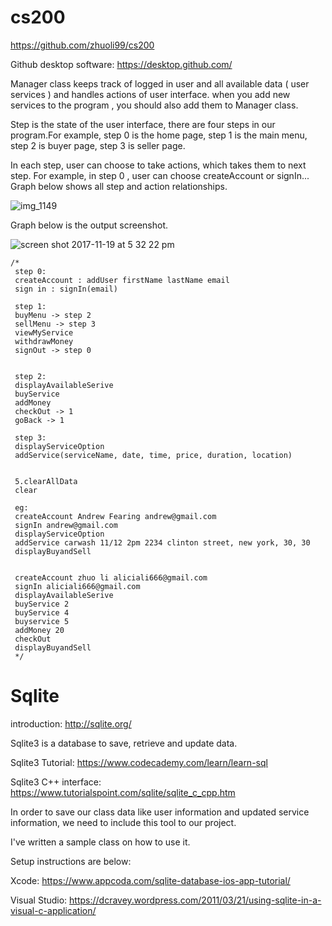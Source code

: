 # cs200
https://github.com/zhuoli99/cs200

Github desktop software: https://desktop.github.com/

Manager class keeps track of logged in user and all available data ( user services ) and handles actions of user interface.
when you add new services to the program , you should also add them to Manager class.

Step is the state of the user interface, there are four steps in our program.For example, step 0 is the home page, step 1 is the main menu, step 2 is buyer page, step 3 is seller page.

In each step, user can choose to take actions, which takes them to next step.
For example, in step 0 , user can choose createAccount or signIn... Graph below shows all step and action relationships.

![img_1149](https://user-images.githubusercontent.com/31378877/32998511-9d6b7de0-cd50-11e7-84cf-4a7b5ddf4600.JPG)

Graph below is the output screenshot.

![screen shot 2017-11-19 at 5 32 22 pm](https://user-images.githubusercontent.com/31378877/32998473-2e9152a0-cd50-11e7-8d17-38279481cf27.png)

    /*
     step 0:
     createAccount : addUser firstName lastName email
     sign in : signIn(email)
     
     step 1:
     buyMenu -> step 2
     sellMenu -> step 3
     viewMyService
     withdrawMoney
     signOut -> step 0
     
     
     step 2:
     displayAvailableSerive
     buyService
     addMoney
     checkOut -> 1
     goBack -> 1

     step 3:
     displayServiceOption
     addService(serviceName, date, time, price, duration, location)

     
     5.clearAllData
     clear
    
     eg:
     createAccount Andrew Fearing andrew@gmail.com
     signIn andrew@gmail.com
     displayServiceOption
     addService carwash 11/12 2pm 2234 clinton street, new york, 30, 30
     displayBuyandSell
     
     
     createAccount zhuo li aliciali666@gmail.com
     signIn aliciali666@gmail.com
     displayAvailableSerive
     buyService 2
     buyService 4
     buyservice 5
     addMoney 20
     checkOut
     displayBuyandSell
     */

# Sqlite 
introduction: http://sqlite.org/

Sqlite3 is a database to save, retrieve and update data.

Sqlite3 Tutorial: https://www.codecademy.com/learn/learn-sql

Sqlite3 C++ interface: https://www.tutorialspoint.com/sqlite/sqlite_c_cpp.htm

In order to save our class data like user information and updated service information, we need to include this tool to our project.

I've written a sample class on how to use it.

Setup instructions are below:

Xcode: https://www.appcoda.com/sqlite-database-ios-app-tutorial/

Visual Studio: https://dcravey.wordpress.com/2011/03/21/using-sqlite-in-a-visual-c-application/

